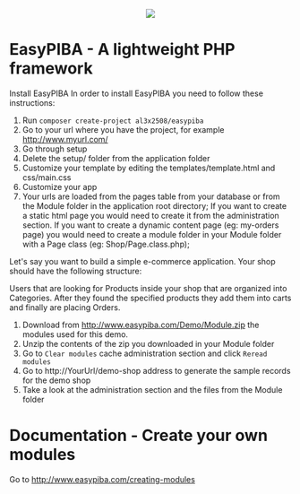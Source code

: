 <p align="center"><img src="http://www.easypiba.com/img/easypiba.png"></p>

# EasyPIBA - A lightweight PHP framework

Install EasyPIBA
In order to install EasyPIBA you need to follow these instructions:

1. Run ```composer create-project al3x2508/easypiba```
2. Go to your url where you have the project, for example http://www.myurl.com/
3. Go through setup
4. Delete the setup/ folder from the application folder
5. Customize your template by editing the templates/template.html and css/main.css
6. Customize your app
7. Your urls are loaded from the pages table from your database or from the Module folder in the application root directory; If you want to create a static html page you would need to create it from the administration section. If you want to create a dynamic content page (eg: my-orders page) you would need to create a module folder in your Module folder with a Page class (eg: Shop/Page.class.php);

Let's say you want to build a simple e-commerce application. Your shop should have the following structure:

Users that are looking for Products inside your shop that are organized into Categories. After they found the specified products they add them into carts and finally are placing Orders.

1. Download from http://www.easypiba.com/Demo/Module.zip the modules used for this demo.
2. Unzip the contents of the zip you downloaded in your Module folder
3. Go to ```Clear modules``` cache administration section and click ```Reread modules```
4. Go to http://YourUrl/demo-shop address to generate the sample records for the demo shop
5. Take a look at the administration section and the files from the Module folder

# Documentation - Create your own modules
Go to http://www.easypiba.com/creating-modules
